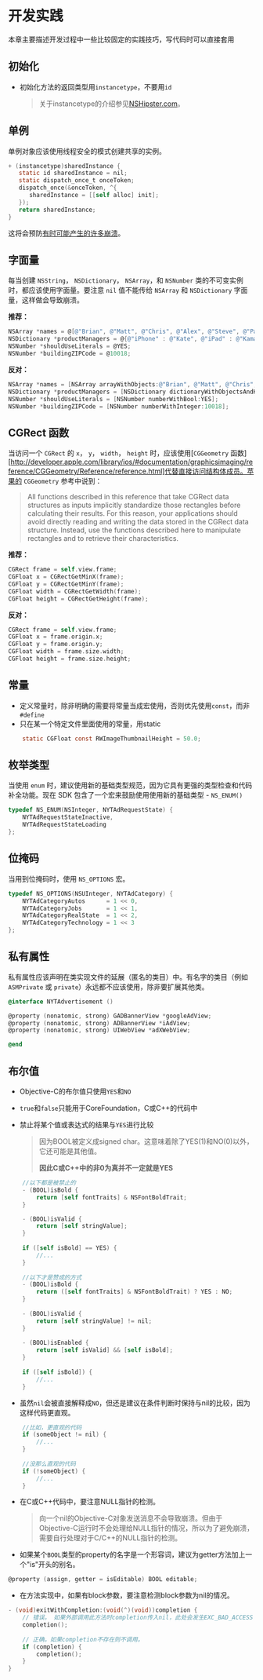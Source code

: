 # 开发实践

本章主要描述开发过程中一些比较固定的实践技巧，写代码时可以直接套用

## 初始化

* 初始化方法的返回类型用`instancetype`，不要用`id`

	> 关于instancetype的介绍参见[NSHipster.com](http://nshipster.com/instancetype/)。

## 单例

单例对象应该使用线程安全的模式创建共享的实例。

```objective-c
+ (instancetype)sharedInstance {
   static id sharedInstance = nil;
   static dispatch_once_t onceToken;
   dispatch_once(&onceToken, ^{
      sharedInstance = [[self alloc] init];
   });
   return sharedInstance;
}
```

这将会预防[有时可能产生的许多崩溃][Singletons_1]。

[Singletons_1]:http://cocoasamurai.blogspot.com/2011/04/singletons-your-doing-them-wrong.html

## 字面量

每当创建 `NSString`， `NSDictionary`， `NSArray`，和 `NSNumber` 类的不可变实例时，都应该使用字面量。要注意 `nil` 值不能传给 `NSArray` 和 `NSDictionary` 字面量，这样做会导致崩溃。

**推荐：**

```objective-c
NSArray *names = @[@"Brian", @"Matt", @"Chris", @"Alex", @"Steve", @"Paul"];
NSDictionary *productManagers = @{@"iPhone" : @"Kate", @"iPad" : @"Kamal", @"Mobile Web" : @"Bill"};
NSNumber *shouldUseLiterals = @YES;
NSNumber *buildingZIPCode = @10018;
```

**反对：**

```objective-c
NSArray *names = [NSArray arrayWithObjects:@"Brian", @"Matt", @"Chris", @"Alex", @"Steve", @"Paul", nil];
NSDictionary *productManagers = [NSDictionary dictionaryWithObjectsAndKeys: @"Kate", @"iPhone", @"Kamal", @"iPad", @"Bill", @"Mobile Web", nil];
NSNumber *shouldUseLiterals = [NSNumber numberWithBool:YES];
NSNumber *buildingZIPCode = [NSNumber numberWithInteger:10018];
```

## CGRect 函数

当访问一个 `CGRect` 的 `x`， `y`， `width`， `height` 时，应该使用[`CGGeometry` 函数][http://developer.apple.com/library/ios/#documentation/graphicsimaging/reference/CGGeometry/Reference/reference.html]代替直接访问结构体成员。苹果的 `CGGeometry` 参考中说到：

> All functions described in this reference that take CGRect data structures as inputs implicitly standardize those rectangles before calculating their results. For this reason, your applications should avoid directly reading and writing the data stored in the CGRect data structure. Instead, use the functions described here to manipulate rectangles and to retrieve their characteristics.

**推荐：**

```objective-c
CGRect frame = self.view.frame;
CGFloat x = CGRectGetMinX(frame);
CGFloat y = CGRectGetMinY(frame);
CGFloat width = CGRectGetWidth(frame);
CGFloat height = CGRectGetHeight(frame);
```

**反对：**

```objective-c
CGRect frame = self.view.frame;
CGFloat x = frame.origin.x;
CGFloat y = frame.origin.y;
CGFloat width = frame.size.width;
CGFloat height = frame.size.height;
```

## 常量

* 定义常量时，除非明确的需要将常量当成宏使用，否则优先使用`const`，而非`#define`
* 只在某一个特定文件里面使用的常量，用static

```objective-c
	static CGFloat const RWImageThumbnailHeight = 50.0;
```

## 枚举类型

当使用 `enum` 时，建议使用新的基础类型规范，因为它具有更强的类型检查和代码补全功能。现在 SDK 包含了一个宏来鼓励使用使用新的基础类型 - `NS_ENUM()`

```objective-c
typedef NS_ENUM(NSInteger, NYTAdRequestState) {
	NYTAdRequestStateInactive,
    NYTAdRequestStateLoading
};
```

## 位掩码

当用到位掩码时，使用 `NS_OPTIONS` 宏。

```objective-c
typedef NS_OPTIONS(NSUInteger, NYTAdCategory) {
	NYTAdCategoryAutos      = 1 << 0,
	NYTAdCategoryJobs       = 1 << 1,
	NYTAdCategoryRealState  = 1 << 2,
	NYTAdCategoryTechnology = 1 << 3
};
```

## 私有属性

私有属性应该声明在类实现文件的延展（匿名的类目）中。有名字的类目（例如 `ASMPrivate` 或 `private`）永远都不应该使用，除非要扩展其他类。

```objective-c
@interface NYTAdvertisement ()

@property (nonatomic, strong) GADBannerView *googleAdView;
@property (nonatomic, strong) ADBannerView *iAdView;
@property (nonatomic, strong) UIWebView *adXWebView;

@end
```
## 布尔值

* Objective-C的布尔值只使用`YES`和`NO`

* `true`和`false`只能用于CoreFoundation，C或C++的代码中

* 禁止将某个值或表达式的结果与`YES`进行比较
	> 因为BOOL被定义成signed char。这意味着除了YES(1)和NO(0)以外，它还可能是其他值。
	> 
	> **因此C或C++中的非0为真并不一定就是YES**

```objective-c
	//以下都是被禁止的
    - (BOOL)isBold {
		return [self fontTraits] & NSFontBoldTrait;
	}

	- (BOOL)isValid {
	    return [self stringValue];
	}
	
	if ([self isBold] == YES) {
		//...
	}
	
	//以下才是赞成的方式
	- (BOOL)isBold {
	    return ([self fontTraits] & NSFontBoldTrait) ? YES : NO;
	}
	
	- (BOOL)isValid {
	    return [self stringValue] != nil;
	}
	
	- (BOOL)isEnabled {
	    return [self isValid] && [self isBold];
	}
	
	if ([self isBold]) {
		//...
	}
```

* 虽然`nil`会被直接解释成`NO`，但还是建议在条件判断时保持与nil的比较，因为这样代码更直观。

```objective-c
	//比如，更直观的代码
	if (someObject != nil) {
		//...
	}
	
	//没那么直观的代码
	if (!someObject) {
		//...
	}
```

* 在C或C++代码中，要注意NULL指针的检测。
	> 向一个nil的Objective-C对象发送消息不会导致崩溃。但由于Objective-C运行时不会处理给NULL指针的情况，所以为了避免崩溃，需要自行处理对于C/C++的NULL指针的检测。

* 如果某个`BOOL`类型的property的名字是一个形容词，建议为getter方法加上一个"is"开头的别名。

```objective-c
@property (assign, getter = isEditable) BOOL editable;
```
	
* 在方法实现中，如果有block参数，要注意检测block参数为nil的情况。

```objective-c
- (void)exitWithCompletion:(void(^)(void))completion {
	// 错误。 如果外部调用此方法时completion传入nil，此处会发生EXC_BAD_ACCESS
	completion();
	    
	// 正确。如果completion不存在则不调用。
	if (completion) {
		completion();
	}
}
```

